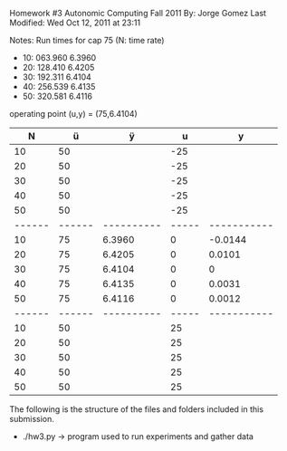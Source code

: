 Homework #3
Autonomic Computing Fall 2011
By: Jorge Gomez
Last Modified: Wed Oct 12, 2011 at 23:11

Notes:
  Run times for cap 75 (N: time rate)
  * 10: 063.960 6.3960
  * 20: 128.410 6.4205
  * 30: 192.311 6.4104
  * 40: 256.539 6.4135
  * 50: 320.581 6.4116

operating point (u,y) = (75,6.4104)

|  N   |  ü   |     ÿ    |  u  |     y     |
|------|------|----------|-----|-----------|
|  10  |  50  |          | -25 |           |
|  20  |  50  |          | -25 |           |
|  30  |  50  |          | -25 |           |
|  40  |  50  |          | -25 |           |
|  50  |  50  |          | -25 |           |
|------|------|----------|-----|-----------|
|  10  |  75  |  6.3960  |  0  |  -0.0144  |
|  20  |  75  |  6.4205  |  0  |   0.0101  |
|  30  |  75  |  6.4104  |  0  |   0       |
|  40  |  75  |  6.4135  |  0  |   0.0031  |
|  50  |  75  |  6.4116  |  0  |   0.0012  |
|------|------|----------|-----|-----------|
|  10  |  50  |          |  25 |           |
|  20  |  50  |          |  25 |           |
|  30  |  50  |          |  25 |           |
|  40  |  50  |          |  25 |           |
|  50  |  50  |          |  25 |           |


The following is the structure of the files and folders included in this
submission.

  * ./hw3.py -> program used to run experiments and gather data
